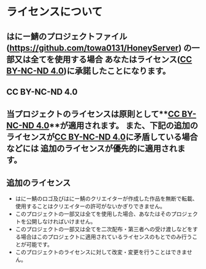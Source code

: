 # ライセンスについて
はにー鯖のプロジェクトファイル(https://github.com/towa0131/HoneyServer) の一部又は全てを使用する場合
あなたはライセンス([CC BY-NC-ND 4.0](https://creativecommons.org/licenses/by-nc-nd/4.0/legalcode))に承諾したことになります。
---
## CC BY-NC-ND 4.0
当プロジェクトのライセンスは原則として**[CC BY-NC-ND 4.0](https://creativecommons.org/licenses/by-nc-nd/4.0/deed.ja)**が適用されます。
また、下記の追加のライセンスが[CC BY-NC-ND 4.0](https://creativecommons.org/licenses/by-nc-nd/4.0/legalcode)に矛盾している場合などには
追加のライセンスが優先的に適用されます。
---
## 追加のライセンス
- はにー鯖のロゴ及びはにー鯖のクリエイターが作成した作品を無断で転載、使用することはクリエイターの許可がないかぎりできません。
- このプロジェクトの一部又は全てを使用した場合、あなたはそのプロジェクトを公開しなければいけません。
- このプロジェクトの一部又は全てを二次配布・第三者への受け渡しなどをする場合はこのプロジェクトに適用されているライセンスのもとでのみ行うことが可能です。
- このプロジェクトのライセンスに対して改変・変更を行うことはできません。
